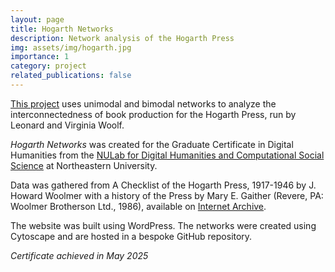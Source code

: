 ```yaml
---
layout: page
title: Hogarth Networks
description: Network analysis of the Hogarth Press
img: assets/img/hogarth.jpg
importance: 1
category: project
related_publications: false
---
```


[This project](https://hogarthnetworks.com) uses unimodal and bimodal networks to analyze the interconnectedness of book production for the Hogarth Press, run by Leonard and Virginia Woolf.

*Hogarth Networks* was created for the Graduate Certificate in Digital Humanities from the [NULab for Digital Humanities and Computational Social Science](https://cssh.northeastern.edu/nulab/) at Northeastern University.

Data was gathered from A Checklist of the Hogarth Press, 1917-1946 by J. Howard Woolmer with a history of the Press by Mary E. Gaither (Revere, PA: Woolmer Brotherson Ltd., 1986), available on [Internet Archive](https://archive.org/details/checklistofhogar0000wool/page/30/mode/2up).

The website was built using WordPress. The networks were created using Cytoscape and are hosted in a bespoke GitHub repository.

*Certificate achieved in May 2025*
